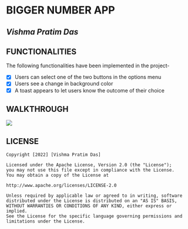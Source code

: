 # BIGGER NUMBER APP

## *Vishma Pratim Das*

## FUNCTIONALITIES
  The following functionalities have been implemented in the project-
* [x] Users can select one of the two buttons in the options menu
* [x] Users see a change in background color
* [x] A toast appears to let users know the outcome of their choice

## WALKTHROUGH
  ![](https://media.giphy.com/media/6lJ0x8FjhQDpvy2Z6K/giphy.gif)

## LICENSE
    Copyright [2022] [Vishma Pratim Das]

    Licensed under the Apache License, Version 2.0 (the "License");
    you may not use this file except in compliance with the License.
    You may obtain a copy of the License at

    http://www.apache.org/licenses/LICENSE-2.0

    Unless required by applicable law or agreed to in writing, software
    distributed under the License is distributed on an "AS IS" BASIS,
    WITHOUT WARRANTIES OR CONDITIONS OF ANY KIND, either express or implied.
    See the License for the specific language governing permissions and
    limitations under the License.
